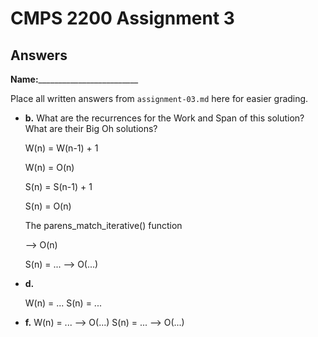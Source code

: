 # CMPS 2200 Assignment 3
## Answers

**Name:**_________________________


Place all written answers from `assignment-03.md` here for easier grading.






- **b.** What are the recurrences for the Work and Span of this solution? What are their Big Oh solutions?

  W(n) = W(n-1) + 1
    
    
    W(n) = O(n)

    
  S(n) = S(n-1) + 1
  
    S(n) = O(n)
  
    
    
    The parens_match_iterative() function 
  
  --> O(n)
  
  S(n) = ... --> O(...)
  




- **d.**

  W(n) = ...
  S(n) = ...





- **f.**
  W(n) = ... --> O(...)
  S(n) = ... --> O(...)
